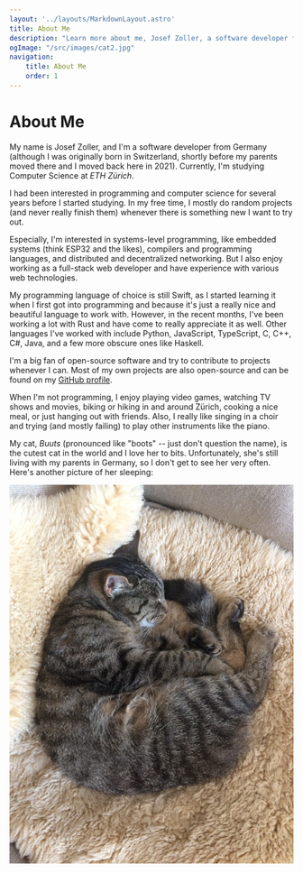 ```yaml
---
layout: '../layouts/MarkdownLayout.astro'
title: About Me
description: "Learn more about me, Josef Zoller, a software developer from Germany."
ogImage: "/src/images/cat2.jpg"
navigation:
    title: About Me
    order: 1
---
```


# About Me

My name is Josef Zoller, and I'm a software developer from Germany (although I was originally born in Switzerland, shortly before my parents moved there and I moved back here in 2021).
Currently, I'm studying Computer Science at *ETH Zürich*.

I had been interested in programming and computer science for several years before I started studying.
In my free time, I mostly do random projects (and never really finish them) whenever there is something new I want to try out.

Especially, I'm interested in systems-level programming, like embedded systems (think ESP32 and the likes), compilers and programming languages, and distributed and decentralized networking.
But I also enjoy working as a full-stack web developer and have experience with various web technologies.

My programming language of choice is still Swift, as I started learning it when I first got into programming and because it's just a really nice and beautiful language to work with.
However, in the recent months, I've been working a lot with Rust and have come to really appreciate it as well.
Other languages I've worked with include Python, JavaScript, TypeScript, C, C++, C#, Java, and a few more obscure ones like Haskell.

I'm a big fan of open-source software and try to contribute to projects whenever I can.
Most of my own projects are also open-source and can be found on my [GitHub profile](https://github.com/Zollerboy1).

When I'm not programming, I enjoy playing video games, watching TV shows and movies, biking or hiking in and around Zürich, cooking a nice meal, or just hanging out with friends.
Also, I really like singing in a choir and trying (and mostly failing) to play other instruments like the piano.

My cat, *Buuts* (pronounced like "boots" -- just don't question the name), is the cutest cat in the world and I love her to bits.
Unfortunately, she's still living with my parents in Germany, so I don't get to see her very often.
Here's another picture of her sleeping:

![Another (very cute) picture of my cat](../images/cat2.jpg)

